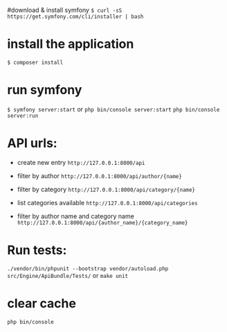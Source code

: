 #download & install symfony 
`$ curl -sS https://get.symfony.com/cli/installer | bash`

# install the application 
`$ composer install`

# run symfony
`$ symfony server:start`
or
`php bin/console server:start`
`php bin/console server:run`

# API urls:

* create new entry
`http://127.0.0.1:8000/api`

* filter by author
`http://127.0.0.1:8000/api/author/{name}`

* filter by category
`http://127.0.0.1:8000/api/category/{name}`

* list categories available
`http://127.0.0.1:8000/api/categories`

* filter by author name and category name
`http://127.0.0.1:8000/api/{author_name}/{category_name}`

# Run tests:
`./vendor/bin/phpunit --bootstrap vendor/autoload.php src/Engine/ApiBundle/Tests/`
or
`make unit`

# clear cache
`php bin/console`
